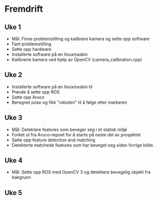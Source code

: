 # Fremdrift

## Uke 1
- Mål: Finne problemstilling og kalibrere kamera og sette opp software
- Fant problemstilling
- Satte opp hardware
- Installerte software på en linuxmaskin
- Kalibrerte kamera ved hjelp av OpenCV (camera_calibration.cpp)

## Uke 2
- Installerte software på en linuxmaskin til
- Prøvde å sette opp ROS
- Satte opp Aruco
- Beregnet pose og fikk "roboten" til å følge etter markeren

## Uke 3
- Mål: Detektere features som beveger seg i et statisk miljø
- Forket ut fra Aruco-repoet for å starte på neste del av prosjektet
- Satte opp feature detection and matching
- Detekterte matchede features som har beveget seg siden forrige bilde.
  
## Uke 4
- Mål: Sette opp ROS med OpenCV 3 og detektere bevegelig objekt fra bakgrunn

## Uke 5

